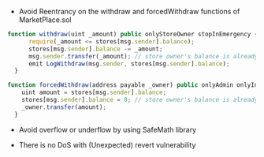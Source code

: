 * Avoid Reentrancy on the withdraw and forcedWithdraw functions of MarketPlace.sol
```javascript
function withdraw(uint _amount) public onlyStoreOwner stopInEmergency {
      require(_amount <= stores[msg.sender].balance);
      stores[msg.sender].balance -= _amount;
      msg.sender.transfer(_amount); // store owner's balance is already subtracted
      emit LogWithdraw(msg.sender, stores[msg.sender].balance);
  }

function forcedWithdraw(address payable _owner) public onlyAdmin onlyInEmergency {
    uint amount = stores[msg.sender].balance;
    stores[msg.sender].balance = 0; // store owner's balance is already 0
    _owner.transfer(amount);
  }
```

* Avoid overflow or underflow by using SafeMath library

* There is no DoS with (Unexpected) revert vulnerability